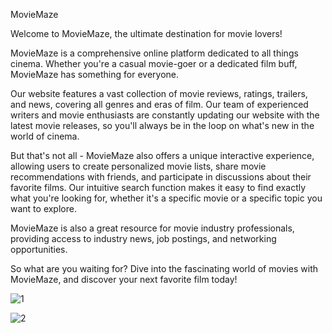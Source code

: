 

MovieMaze

Welcome to MovieMaze, the ultimate destination for movie lovers!

MovieMaze is a comprehensive online platform dedicated to all things cinema. Whether you're a casual movie-goer or a dedicated film buff, MovieMaze has something for everyone.

Our website features a vast collection of movie reviews, ratings, trailers, and news, covering all genres and eras of film. Our team of experienced writers and movie enthusiasts are constantly updating our website with the latest movie releases, so you'll always be in the loop on what's new in the world of cinema.

But that's not all - MovieMaze also offers a unique interactive experience, allowing users to create personalized movie lists, share movie recommendations with friends, and participate in discussions about their favorite films. Our intuitive search function makes it easy to find exactly what you're looking for, whether it's a specific movie or a specific topic you want to explore.

MovieMaze is also a great resource for movie industry professionals, providing access to industry news, job postings, and networking opportunities.

So what are you waiting for? Dive into the fascinating world of movies with MovieMaze, and discover your next favorite film today!

![1](https://user-images.githubusercontent.com/121817168/233188935-bd7cf388-d76c-4ab2-8c3d-4f9c45ae5858.png)

![2](https://user-images.githubusercontent.com/121817168/233188968-24267014-6c13-4dd7-83ad-62ce6b2ab257.png)

